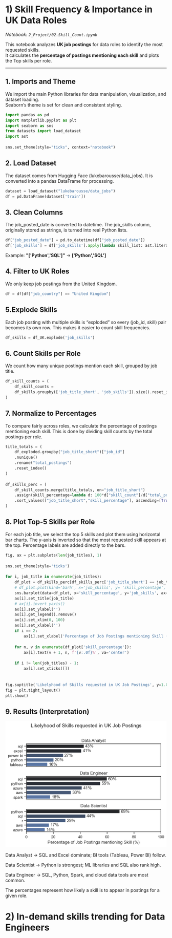 # 1) Skill Frequency & Importance in UK Data Roles
_Notebook: `2_Project/02.Skill_Count.ipynb`_

This notebook analyzes **UK job postings** for data roles to identify the most requested skills.  
It calculates the **percentage of postings mentioning each skill** and plots the Top skills per role.

---

## 1. Imports and Theme

We import the main Python libraries for data manipulation, visualization, and dataset loading.  
Seaborn’s theme is set for clean and consistent styling.

```python
import pandas as pd
import matplotlib.pyplot as plt
import seaborn as sns
from datasets import load_dataset
import ast

sns.set_theme(style="ticks", context="notebook")
```

## 2. Load Dataset

The dataset comes from Hugging Face (lukebarousse/data_jobs).
It is converted into a pandas DataFrame for processing.

```python
dataset = load_dataset("lukebarousse/data_jobs")
df = pd.DataFrame(dataset['train'])
```

## 3. Clean Columns

The job_posted_date is converted to datetime.
The job_skills column, originally stored as strings, is turned into real Python lists.

```python 
df["job_posted_date"] = pd.to_datetime(df["job_posted_date"])
df['job_skills'] = df['job_skills'].apply(lambda skill_list: ast.literal_eval(skill_list) if pd.notna(skill_list) else skill_list)
```
Example:
**"['Python','SQL']"** → **['Python','SQL']**

## 4. Filter to UK Roles

We only keep job postings from the United Kingdom.

```python
df = df[df["job_country"] == "United Kingdom"]
```

## 5.Explode Skills
Each job posting with multiple skills is “exploded” so every (job_id, skill) pair becomes its own row.
This makes it easier to count skill frequencies.
```python
df_skills = df_UK.explode('job_skills')
```

## 6. Count Skills per Role

We count how many unique postings mention each skill, grouped by job title.

```python
df_skill_counts = (
    df_skill_counts =
    df_skills.groupby(['job_title_short', 'job_skills']).size().reset_index(name='skill_count')
)
```

## 7. Normalize to Percentages

To compare fairly across roles, we calculate the percentage of postings mentioning each skill.
This is done by dividing skill counts by the total postings per role.

```python
title_totals = (
    df_exploded.groupby("job_title_short")["job_id"]
    .nunique()
    .rename("total_postings")
    .reset_index()
)

df_skills_perc = (
    df_skill_counts.merge(title_totals, on="job_title_short")
    .assign(skill_percentage=lambda d: 100*d["skill_count"]/d["total_postings"])
    .sort_values(["job_title_short","skill_percentage"], ascending=[True,False])
)
```

## 8. Plot Top-5 Skills per Role

For each job title, we select the top 5 skills and plot them using horizontal bar charts.
The y-axis is inverted so that the most requested skill appears at the top.
Percentage labels are added directly to the bars.

```python
fig, ax = plt.subplots(len(job_titles), 1)

sns.set_theme(style='ticks')

for i, job_title in enumerate(job_titles):
    df_plot = df_skills_perc[df_skills_perc['job_title_short'] == job_title].head(5)
    # df_plot.plot(kind='barh', x='job_skills', y= 'skill_percentage', ax=ax[i], legend=False, title=job_title)
    sns.barplot(data=df_plot, x='skill_percentage', y='job_skills', ax=ax[i], hue= 'skill_count', palette = 'dark:b_r')
    ax[i].set_title(job_title)
    # ax[i].invert_yaxis()
    ax[i].set_ylabel('')
    ax[i].get_legend().remove()
    ax[i].set_xlim(0, 100)
    ax[i].set_xlabel('')
    if i == 2:
        ax[i].set_xlabel('Percentage of Job Postings mentioning Skill (%)')
        
    for n, v in enumerate(df_plot['skill_percentage']):
        ax[i].text(v + 1, n, f'{v:.0f}%', va='center')
    
    if i != len(job_titles) - 1:
        ax[i].set_xticks([])


fig.suptitle('Likelyhood of Skills requested in UK Job Postings', y=1.01, fontsize=14)
fig = plt.tight_layout()
plt.show()
```

## 9. Results (Interpretation)

![Visualisation of the chart](2_Project/images/skill_demand_percentage.png)


Data Analyst → SQL and Excel dominate; BI tools (Tableau, Power BI) follow.

Data Scientist → Python is strongest; ML libraries and SQL also rank high.

Data Engineer → SQL, Python, Spark, and cloud data tools are most common.

The percentages represent how likely a skill is to appear in postings for a given role.

# 2) In-demand skills trending for Data Engineers

